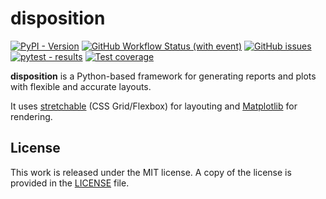 # disposition

[![PyPI - Version](https://img.shields.io/pypi/v/disposition)](https://pypi.org/project/disposition/)
[![GitHub Workflow Status (with event)](https://img.shields.io/github/actions/workflow/status/mortencombat/disposition/build-publish.yml?logo=github)](https://github.com/mortencombat/disposition/actions/workflows/build-publish.yml)
[![GitHub issues](https://img.shields.io/github/issues/mortencombat/disposition?logo=github)](https://github.com/mortencombat/disposition/issues)
[![pytest - results](https://gist.github.com/mortencombat/d3bf1bee9867bb5fc725411dc256c185/raw/disposition-tests.svg)](https://github.com/mortencombat/disposition/actions/workflows/run-tests.yml)
[![Test coverage](https://gist.github.com/mortencombat/8ed41c3763b9e12b2f013a0c7d70827c/raw/disposition-coverage.svg)](https://github.com/mortencombat/disposition/actions/workflows/run-tests.yml)

**disposition** is a Python-based framework for generating reports and plots with flexible and accurate layouts.

It uses [stretchable](https://github.com/mortencombat/stretchable) (CSS Grid/Flexbox) for layouting and [Matplotlib](https://matplotlib.org/) for rendering.

## License

This work is released under the MIT license. A copy of the license is provided in the [LICENSE](https://github.com/mortencombat/disposition/blob/main/LICENSE) file.

